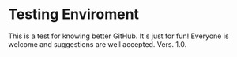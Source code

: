 <h1>Testing Enviroment</h1>    
This is a test for knowing better GitHub. It's just for fun!  
Everyone is welcome and suggestions are well accepted.
Vers. 1.0.
